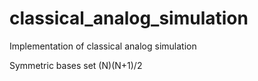 # classical_analog_simulation
Implementation of classical analog simulation


Symmetric bases set (N)(N+1)/2
